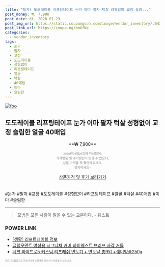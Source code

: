 ```yaml
--- 
title: "특가! 도도레이블 리프팅테이프 눈가 이마 팔자 턱살 성형없이 교정 슬림..." 
post_money: ₩. 7,900 
post_date: dt. 2020.01.29 
post_img_url: https://static.coupangcdn.com/image/vendor_inventory/c643/b851a164117505e36005d1bdfa13cfb415355612ea1833c1a579dcc9389e.jpg 
post_link_url: https://coupa.ng/bnGfNe 
categories: 
  - vendor_inventory 
tags: 
  - 눈가 
  - 팔자 
  - 교정 
  - 도도레이블 
  - 성형없이 
  - 리프팅테이프 
  - 얼굴 
  - 턱살 
  - 40매입 
  - 이마 
  - 슬림한 
--- 
```

[![foo](https://static.coupangcdn.com/image/vendor_inventory/c643/b851a164117505e36005d1bdfa13cfb415355612ea1833c1a579dcc9389e.jpg)](https://coupa.ng/bnGfNe) 

## 도도레이블 리프팅테이프 눈가 이마 팔자 턱살 성형없이 교정 슬림한 얼굴 40매입 
<p style="text-align: center;">**₩ 7,900**</p> 
<p style="text-align: center;"><span style="color: #898c8f; font-family: Georgia,Times,serif; font-size: 0.75em;">2020년01월29일에 작성되어, <br>가격변동 및 추가할인이 있을 수 있으니,<br> 상품 가격을 꼭!확인해주세요.<br>행복하세요~</span> 
</p>	 
<div markdown="0" style="text-align: center;"><a href="https://coupa.ng/bnGfNe" class="btn btn--success">상품가격 및 후기 보러가기</a></div> 
<br><br> 
  #눈가 #팔자 #교정 #도도레이블 #성형없이 #리프팅테이프 #얼굴 #턱살 #40매입 #이마 #슬림한 
<hr> 

> 모범은 모든 사람이 읽을 수 있는 교훈이다. - 웨스트 


### POWER LINK

* <a href="https://blog.naver.com/sakai111/221766299268" target="_blank"> [생활] 리프트테이블 정보 </a>
* <a href="https://blog.naver.com/an0733/221785755380" target="_blank">글램모먼트 여성용 시그니처 커버 하이웨스트 브리프 사각 거들</a>
* <a href="https://blog.naver.com/santokki14/221786721813" target="_blank">쉬크 하이드로5 커스텀 리프레쉬 면도기 + 면도날 총9입 +쉐이빙폼250g</a>

<span style="color: #898c8f; font-family: Georgia,Times,serif; font-size: 0.55em;">파트너스활동으로 작성자에게 일정액의 커미션이 제공될수 있습니다.</span> 
